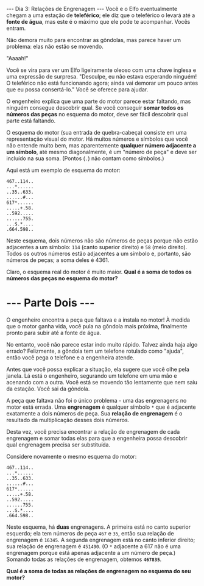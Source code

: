 --- Dia 3: Relações de Engrenagem ---
Você e o Elfo eventualmente chegam a uma estação de **teleférico**; ele diz que o teleférico o levará até a **fonte de água**, mas este é o máximo que ele pode te acompanhar. Vocês entram.

Não demora muito para encontrar as gôndolas, mas parece haver um problema: elas não estão se movendo.

"Aaaah!"

Você se vira para ver um Elfo ligeiramente oleoso com uma chave inglesa e uma expressão de surpresa. "Desculpe, eu não estava esperando ninguém! O teleférico não está funcionando agora; ainda vai demorar um pouco antes que eu possa consertá-lo." Você se oferece para ajudar.

O engenheiro explica que uma parte do motor parece estar faltando, mas ninguém consegue descobrir qual. Se você conseguir **somar todos os números das peças** no esquema do motor, deve ser fácil descobrir qual parte está faltando.

O esquema do motor (sua entrada de quebra-cabeça) consiste em uma representação visual do motor. Há muitos números e símbolos que você não entende muito bem, mas aparentemente **qualquer número adjacente a um símbolo**, até mesmo diagonalmente, é um "número de peça" e deve ser incluído na sua soma. (Pontos (`.`) não contam como símbolos.)

Aqui está um exemplo de esquema do motor:
```
467..114..
...*......
..35..633.
......#...
617*......
.....+.58.
..592.....
......755.
...$.*....
.664.598..
```
Neste esquema, dois números não são números de peças porque não estão adjacentes a um símbolo: `114` (canto superior direito) e `58` (meio direito). Todos os outros números estão adjacentes a um símbolo e, portanto, são números de peças; a soma deles é 4361.

Claro, o esquema real do motor é muito maior. **Qual é a soma de todos os números das peças no esquema do motor?**

# --- Parte Dois ---
O engenheiro encontra a peça que faltava e a instala no motor! À medida que o motor ganha vida, você pula na gôndola mais próxima, finalmente pronto para subir até a fonte de água.

No entanto, você não parece estar indo muito rápido. Talvez ainda haja algo errado? Felizmente, a gôndola tem um telefone rotulado como "ajuda", então você pega o telefone e a engenheira atende.

Antes que você possa explicar a situação, ela sugere que você olhe pela janela. Lá está o engenheiro, segurando um telefone em uma mão e acenando com a outra. Você está se movendo tão lentamente que nem saiu da estação. Você sai da gôndola.

A peça que faltava não foi o único problema - uma das engrenagens no motor está errada. Uma **engrenagem** é qualquer símbolo `*` que é adjacente exatamente a dois números de peça. Sua **relação de engrenagem** é o resultado da multiplicação desses dois números.

Desta vez, você precisa encontrar a relação de engrenagem de cada engrenagem e somar todas elas para que a engenheira possa descobrir qual engrenagem precisa ser substituída.

Considere novamente o mesmo esquema do motor:
```
467..114..
...*......
..35..633.
......#...
617*......
.....+.58.
..592.....
......755.
...$.*....
.664.598..
```
Neste esquema, há **duas** engrenagens. A primeira está no canto superior esquerdo; ela tem números de peça `467` e `35`, então sua relação de engrenagem é `16345`. A segunda engrenagem está no canto inferior direito; sua relação de engrenagem é `451490`. (O `*` adjacente a 617 não é uma engrenagem porque está apenas adjacente a um número de peça.) Somando todas as relações de engrenagem, obtemos **`467835`**.

**Qual é a soma de todas as relações de engrenagem no esquema do seu motor?**